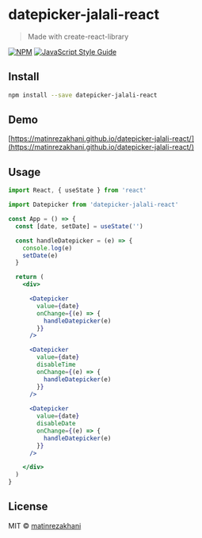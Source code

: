 # datepicker-jalali-react

> Made with create-react-library

[![NPM](https://img.shields.io/npm/v/datepicker-jalali-react.svg)](https://www.npmjs.com/package/datepicker-jalali-react) [![JavaScript Style Guide](https://img.shields.io/badge/code_style-standard-brightgreen.svg)](https://standardjs.com)

## Install

```bash
npm install --save datepicker-jalali-react
```

## Demo
[https://matinrezakhani.github.io/datepicker-jalali-react/](https://matinrezakhani.github.io/datepicker-jalali-react/)

## Usage

```jsx
import React, { useState } from 'react'

import Datepicker from 'datepicker-jalali-react'

const App = () => {
  const [date, setDate] = useState('')

  const handleDatepicker = (e) => {
    console.log(e)
    setDate(e)
  }

  return (
    <div>

      <Datepicker
        value={date}
        onChange={(e) => {
          handleDatepicker(e)
        }}
      /> 

      <Datepicker
        value={date}
        disableTime
        onChange={(e) => {
          handleDatepicker(e)
        }}
      />
      
      <Datepicker
        value={date}
        disableDate
        onChange={(e) => {
          handleDatepicker(e)
        }}
      />

    </div>
  )
}
```

## License

MIT © [matinrezakhani](https://github.com/matinrezakhani)
